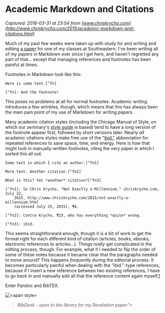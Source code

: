 # Academic Markdown and Citations

_Captured: 2016-03-31 at 23:54 from [www.chriskrycho.com](http://www.chriskrycho.com/2015/academic-markdown-and-citations.html)_

Much of my past few weeks were taken up with study for and writing and editing [a paper](http://www.chriskrycho.com/2015/not-exactly-a-millennium.html) for one of my classes at Southeastern. I've been writing all of my papers in Markdown ever since I got here, and haven't regretted any part of that… except that managing references and footnotes has been painful at times.

Footnotes in Markdown look like this:
    
    
    Here is some text.[^fn]
    
    [^fn]: And the footnote!

This poses no problems at all for normal footnotes. Academic writing introduces a few wrinkles, though, which means that this has always been the main pain point of my use of Markdown for writing papers.

Many academic citation styles (including the Chicago Manual of Style, on which our seminary's [style guide](http://www.press.uchicago.edu/books/turabian/turabian_citationguide.html) is based) tend to have a long version of the footnote appear first, followed by short versions later. Nearly _all_ academic citations styles make free use of the "[ibid."](https://en.wikipedia.org/wiki/Ibid.) abbreviation for repeated references to save space, time, and energy. Here is how that might look in manually-written footnotes, citing the very paper in which I sorted this all out:
    
    
    Some text in which I cite an author.[^fn1]
    
    More text. Another citation.[^fn2]
    
    What is this? Yet *another* citation?[^fn3]
    
    [^fn1]: So Chris Krycho, "Not Exactly a Millennium," chriskrycho.com, July 22,
        2015, http://www.chriskrycho.com/2015/not-exactly-a-millennium.html
        (accessed July 25, 2015), ¶6.
    
    [^fn2]: Contra Krycho, ¶15, who has everything *quite* wrong.
    
    [^fn3]: ibid.

This seems straightforward enough, though it is a bit of work to get the format right for each different kind of citation (articles, books, ebooks, electronic references to articles…). Things _really_ get complicated in the editing process, though. For example, what if I needed to flip the order of some of these notes because it became clear that the paragraphs needed to move around? This happens _frequently_ during the editorial process. It becomes particularly painful when dealing with the "ibid."-type references, because if I insert a new reference between two existing references, I have to go back in and manually add all that the reference content again myself.[1](http://www.chriskrycho.com/2015/academic-markdown-and-citations.html)

Enter Pandoc and BibTEX.

![<span style=](http://cdn.chriskrycho.com/images/bibdesk.png)

> _BibDesk - open to the library for my Revelation paper">_
